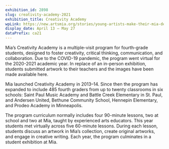 ```yaml
---
exhibition_id: 2898
slug: creativity-academy-2021
exhibition_title: Creativity Academy
wpLink: https://new.artsmia.org/stories/young-artists-make-their-mia-debut-through-the-creativity-academy
display_date: April 13 – May 27
dataPrefix: ca21
---
```


Mia’s Creativity Academy is a multiple-visit program for fourth-grade students, designed to foster creativity, critical thinking, communication, and collaboration. Due to the COVID-19 pandemic, the program went virtual for the 2020-2021 academic year. In replace of an in-person exhibition, students submitted artwork to their teachers and the images have been made available here.


Mia launched Creativity Academy in 2013–14. Since then the program has expanded to include 485 fourth graders from up to twenty classrooms in six schools: Saint Paul Music Academy and Battle Creek Elementary in St. Paul, and Andersen United, Bethune Community School, Hennepin Elementary, and Prodeo Academy in Minneapolis.


The program curriculum normally includes four 90-minute lessons, two at school and two at Mia, taught by experienced arts educators. This year students met virtually across five 60-minute lessons. During each lesson, students discuss an artwork in Mia’s collection, create original artworks, and engage in creative writing. Each year, the program culminates in a student exhibition at Mia.

